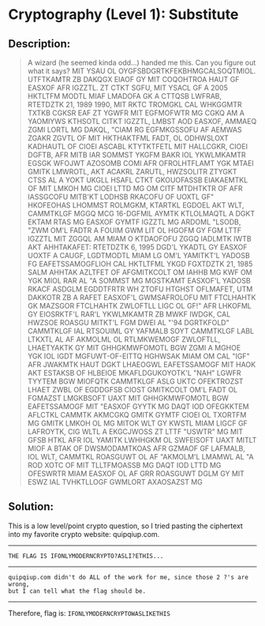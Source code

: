 # Cryptography (Level 1): Substitute
## Description: 
>A wizard (he seemed kinda odd...) handed me this. Can you figure out what it
>says?
MIT YSAU OL OYGFSBDGRTKFEKBHMGCALSOQTMIOL. UTFTKAMTR ZB DAKQGX EIAOF GY MIT
COQOHTROA HAUT GF EASXOF AFR IGZZTL. ZT CTKT SGFU, MIT YSACL GF A 2005 HKTLTFM
MODTL MIAF LMADOFA GK A CTTQSB LWFRAB, RTETDZTK 21, 1989 1990, MIT RKTC TROMGKL
CAL WHKGGMTR TXTKB CGKSR EAF ZT YGWFR MIT EGFMOFWTR MG CGKQ AM A YAOMIYWS
KTHSOTL CITKT IGZZTL, LMBST AOD EASXOF, AMMAEQ ZGMI LORTL MG DAKQL, "CIAM RG
EGFMKGSSOFU AF AEMWAS ZGAKR ZGVTL OF MIT HKTHAKTFML FADT, OL ODHWSLOXT KADHAUTL
OF CIOEI ASCABL KTYTKTFETL MIT HALLCGKR, CIOEI DGFTB, AFR MITB IAR SOMMST YKGFM
BAKR IOL YKWLMKAMTR EGSGK WFOJWT AZOSOMB COMI AFR OFROLHTFLAMT YGK MTAEI GMITK
LMWROTL, AKT ACAKRL ZARUTL, HWZSOLITR ZTYGKT CTSS AL A YOKT UKGLL HSAFL CTKT
GKOUOFASSB EIAKAEMTKL OF MIT LMKOH MG CIOEI LTTD MG OM CITF MTDHTKTR OF AFR
IASSGCOFU MITB'KT LODHSB RKACOFU OF UOXTL GF" HKOFEOHAS LHOMMST ROLMGKM, KTARTKL
EGDOEL AKT WLT, CAMMTKLGF MGGQ MCG 16-DGFMIL AYMTK KTLOLMAQTL A DGKT EKTAM RTAS
MG EASXOF GYMTF IGZZTL MG ARDOML "LSODB, "ZWM OM'L FADTR A FOUIM GWM LIT OL
HGOFM GY FGM LTTF IGZZTL MIT ZGGQL AM MIAM O KTDAOFOFU ZGGQ IADLMTK IWTB AKT
AHHTAKAFET: RTETDZTK 6, 1995 DGD'L YKADTL GY EASXOF UOXTF A CAUGF, LGDTMODTL
MIAM LG OM'L YAMITKT'L YADOSB FG EAFETSSAMOGFLIOH CAL HKTLTFML YKGD FGXTDZTK 21,
1985 SALM AHHTAK AZLTFET OF AFGMITKCOLT OM IAHHB MG KWF OM YGK MIOL RAR AL "A
SOMMST MG MGSTKAMT EASXOF'L YADOSB RKACF ASDGLM EGDDTFRTR WH ZTOFU HTGHST
OFLMAFET, UTM DAKKOTR ZB A RAFET EASXOF'L GWMSAFROLOFU MIT FTCLHAHTK GK MAZSGOR
FTCLHAHTK ZWLOFTLL LIGC OL GF!" AFR LHKOFML GY EIOSRKTF'L RAR'L YKWLMKAMTR ZB
MWKF IWDGK, CAL HWZSOE ROASGU MITKT'L FGM DWEI AL "'94 DGRTKFOLD" CAMMTKLGF IAL
RTSOUIML GY YAFMALB SOYT CAMMTKLGF LABL LTKXTL AL AF AKMOLML OL RTLMKWEMOGF
ZWLOFTLL, LHAETYAKTK GY MIT GHHGKMWFOMOTL BGW ZGMI A MGHOE YGK IOL IGDT
MGFUWT-OF-EITTQ HGHWSAK MIAM OM CAL "IGF" AFR JWAKMTK HAUT DGKT LHAEOGWL
EAFETSSAMOGF MIT HAOK AKT ESTAKSB OF HLBEIOE MKAFLDGUKOYOTK'L "NAH" LGWFR TYYTEM
BGW MIOFQTK CAMMTKLGF ASLG UKTC OFEKTROZST LHAET ZWBL OF EGDDGFSB CIOST
GMITKCOLT OM'L FADT OL FGMAZST LMGKBSOFT UAXT MIT GHHGKMWFOMOTL BGW EAFETSSAMOGF
MIT "EASXOF GYYTK MG DAQT IOD OFEGKKTEM AFLCTKL CAMMTK AKMCGKQ GMITK GYMTF CIOEI
OL TXORTFM MG GMITK LMKOH OL MG MITOK WLT GY KWSTL MIAM LIGCF GF LAFROYTK, CIG
WLTL A EKGCJWOSS ZT LTTF "USWTR" MG MIT GFSB HTKL AFR IOL YAMITK LWHHGKM OL
SWFEISOFT UAXT MITLT MIOF A BTAK OF DWSMODAMTKOAS AFR GZMAOF GF LAFMALB, IOL
WLT, CAMMTKL ROASGUWT OL AF "AKMOLM'L LMAMWL AL "A ROD XOTC OF MIT TLLTFMOASSB
MG DAQT IOD LTTD MG OFESWRTR MIAM EASXOF OL AF GRR ROASGUWT DGLM GY MIT ESWZ IAL
TVHKTLLOGF GWMLORT AXAOSAZST MG
## Solution:
This is a low level/point crypto question, so I tried pasting the ciphertext
into my favorite crypto website: quipqiup.com. 
***
    THE FLAG IS IFONLYMODERNCRYPTO?ASLI?ETHIS...
***
    quipqiup.com didn't do ALL of the work for me, since those 2 ?'s are wrong,
    but I can tell what the flag should be. 
***
Therefore, flag is: `IFONLYMODERNCRYPTOWASLIKETHIS` 
